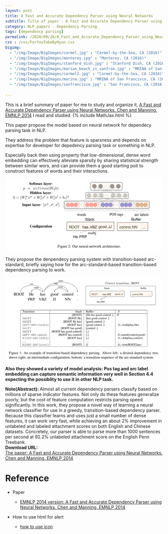 ```yaml
---
layout: post
title: A Fast and Accurate Dependency Parser using Neural Networks
subtitle: Title of paper - A Fast and Accurate Dependency Parser using Neural Networks
category: NLP papers - Dependency Parsing
tags: [dependency parsing]
permalink: /2020/09/26/A_Fast_and_Accurate_Dependency_Parser_using_Neural_Networks/
css : /css/ForYouTubeByHyun.css
bigimg: 
  - "/img/Image/BigImages/carmel.jpg" : "Carmel-by-the-Sea, CA (2016)"
  - "/img/Image/BigImages/monterey.jpg" : "Monterey, CA (2016)"
  - "/img/Image/BigImages/stanford_dish.jpg" : "Stanford Dish, CA (2016)"
  - "/img/Image/BigImages/marian_beach_in_sanfran.jpg" : "MRINA of San Francisco, CA (2016)"
  - "/img/Image/BigImages/carmel2.jpg" : "Carmel-by-the-Sea, CA (2016)"
  - "/img/Image/BigImages/marina.jpg" : "MRINA of San Francisco, CA (2016)"
  - "/img/Image/BigImages/sanfrancisco.jpg" : "San Francisco, CA (2016)"
  
---
```


This is a brief summary of paper for me to study and organize it, [A Fast and Accurate Dependency Parser using Neural Networks. Chen and Manning. EMNLP 2014](https://www.aclweb.org/anthology/D14-1082/) I read and studied. 
{% include MathJax.html %}

This paper propose the model based on neural network for dependecy parsing task in NLP.

They address the problem that feature is sparsness and depends on expertise for developer for depedency parsing task or something in NLP. 

Especially back then using property that low-dimensional, dense word embedding can effectively alleviate sparsity by sharing statistical strength between similar wors, and can provide them a good starting poit to construct features of words and their interactions.


![Chen and Manning. EMNLP 2014](/img/Image/NaturalLanguageProcessing/NLPLabs/Paper_Investigation/Dependecy_Parsing/2020-09-26-A_Fast_and_Accurate_Dependency_Parser_using_Neural_Networks//transition_based_dependency_parsing_architecture.PNG)


They propose the denpendecy parsing system with transition-based arc-standard, briefly saying how for the arc-standard-based transition-based dependency parsing to work.

![Chen and Manning. EMNLP 2014](/img/Image/NaturalLanguageProcessing/NLPLabs/Paper_Investigation/Dependecy_Parsing/2020-09-26-A_Fast_and_Accurate_Dependency_Parser_using_Neural_Networks/transition_based_dependency_parsing.PNG)

**Also they showed a variety of model analysis: Pos tag and arc label embedding can capture semantic information very well in Section 4.4 expecting the possiblity to use it in other NLP task.**

<div class="alert alert-info" role="alert"><i class="fa fa-info-circle"></i> <b>Note(Abstract): </b>
Almost all current dependency parsers classify based on millions of sparse indicator features. Not only do these features generalize poorly, but the cost of feature computation restricts parsing speed significantly. In this work, they propose a novel way of learning a neural network classifier for use in a greedy, transition-based dependency parser. Because this classifier learns and uses just a small number of dense features, it can work very fast, while achieving an about 2% improvement in unlabeled and labeled attachment scores on both English and Chinese datasets. Concretely, our parser is able to parse more than 1000 sentences per second at 92.2% unlabeled attachment score on the English Penn Treebank.
</div>
    
<div class="alert alert-success" role="alert"><i class="fa fa-paperclip fa-lg"></i> <b>Download URL: </b><br>
  <a href="https://www.aclweb.org/anthology/D14-1082/">The paper: A Fast and Accurate Dependency Parser using Neural Networks. Chen and Manning. EMNLP 2014</a>
</div>

# Reference 

- Paper 
  - [EMNLP 2014 version: A Fast and Accurate Dependency Parser using Neural Networks. Chen and Manning. EMNLP 2014](https://www.aclweb.org/anthology/D14-1082/)
  
- How to use html for alert
  - [how to use icon](http://idratherbewriting.com/documentation-theme-jekyll/mydoc_icons.html)
    


